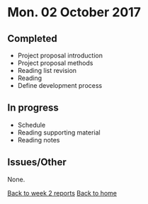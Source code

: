 # Mon. 02 October 2017

## Completed

- Project proposal introduction
- Project proposal methods
- Reading list revision
- Reading
- Define development process

## In progress

- Schedule
- Reading supporting material
- Reading notes

## Issues/Other

None.

[Back to week 2 reports](../)
[Back to home](../../)
